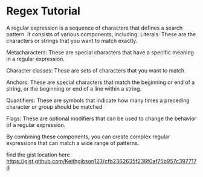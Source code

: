 # Regex Tutorial
A regular expression is a sequence of characters that defines a search pattern. It consists of various components, including: Literals: These are the characters or strings that you want to match exactly.

Metacharacters: These are special characters that have a specific meaning in a regular expression.

Character classes: These are sets of characters that you want to match.

Anchors: These are special characters that match the beginning or end of a string, or the beginning or end of a line within a string.

Quantifiers: These are symbols that indicate how many times a preceding character or group should be matched.

Flags: These are optional modifiers that can be used to change the behavior of a regular expression.

By combining these components, you can create complex regular expressions that can match a wide range of patterns.

find the gist location here https://gist.github.com/Keithgibson123/cfb2362635f236f0af75b957c397717d
